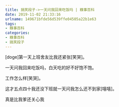 ```yaml
---
title: 搞笑段子->一天问我回来吃饭吗 | 糗事百科
date: 2019-11-02 21:33:16
urlname: 149671bfde56d539ffe04505a22b1e63
tags: 
- 糗事百科
categories:
- 糗事百科
- 搞笑段子
---
```

[doge]第一天上班舍友比我还紧张[笑哭]。

一天问我回来吃饭吗，白天吃的好不好饱不饱。

工作怎么样[笑哭]。

这才五点四十我还没下班就一天问我怎么还不到家[嘻嘻]。

真是比我爹还关心我


